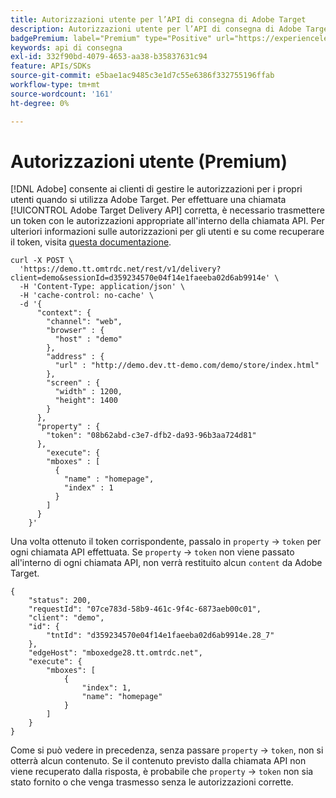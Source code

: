 ```yaml
---
title: Autorizzazioni utente per l’API di consegna di Adobe Target
description: Autorizzazioni utente per l’API di consegna di Adobe Target
badgePremium: label="Premium" type="Positive" url="https://experienceleague.adobe.com/docs/target/using/introduction/intro.html?lang=en#premium newtab=true" tooltip="Vedi cosa è incluso in Target Premium."
keywords: api di consegna
exl-id: 332f90bd-4079-4653-aa38-b35837631c94
feature: APIs/SDKs
source-git-commit: e5bae1ac9485c3e1d7c55e6386f332755196ffab
workflow-type: tm+mt
source-wordcount: '161'
ht-degree: 0%

---
```


# Autorizzazioni utente (Premium)

[!DNL Adobe] consente ai clienti di gestire le autorizzazioni per i propri utenti quando si utilizza Adobe Target. Per effettuare una chiamata [!UICONTROL Adobe Target Delivery API] corretta, è necessario trasmettere un token con le autorizzazioni appropriate all&#39;interno della chiamata API. Per ulteriori informazioni sulle autorizzazioni per gli utenti e su come recuperare il token, visita [questa documentazione](https://experienceleague.adobe.com/docs/target/using/administer/manage-users/enterprise/properties-overview.html).

```
curl -X POST \
  'https://demo.tt.omtrdc.net/rest/v1/delivery?client=demo&sessionId=d359234570e04f14e1faeeba02d6ab9914e' \
  -H 'Content-Type: application/json' \
  -H 'cache-control: no-cache' \
  -d '{
      "context": {
        "channel": "web",
        "browser" : {
          "host" : "demo"
        },
        "address" : {
          "url" : "http://demo.dev.tt-demo.com/demo/store/index.html"
        },
        "screen" : {
          "width" : 1200,
          "height": 1400
        }
      },
      "property" : {
        "token": "08b62abd-c3e7-dfb2-da93-96b3aa724d81"
      },
        "execute": {
        "mboxes" : [
          {
            "name" : "homepage",
            "index" : 1
          }
        ]
      }
    }'
```

Una volta ottenuto il token corrispondente, passalo in `property` -> `token` per ogni chiamata API effettuata. Se `property` -> `token` non viene passato all&#39;interno di ogni chiamata API, non verrà restituito alcun `content` da Adobe Target.

```
{
    "status": 200,
    "requestId": "07ce783d-58b9-461c-9f4c-6873aeb00c01",
    "client": "demo",
    "id": {
        "tntId": "d359234570e04f14e1faeeba02d6ab9914e.28_7"
    },
    "edgeHost": "mboxedge28.tt.omtrdc.net",
    "execute": {
        "mboxes": [
            {
                "index": 1,
                "name": "homepage"
            }
        ]
    }
}
```

Come si può vedere in precedenza, senza passare `property` -> `token`, non si otterrà alcun contenuto. Se il contenuto previsto dalla chiamata API non viene recuperato dalla risposta, è probabile che `property` -> `token` non sia stato fornito o che venga trasmesso senza le autorizzazioni corrette.
